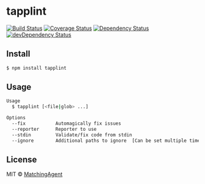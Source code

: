 # tapplint

[![Build Status](https://travis-ci.org/MatchingAgent/tapplint.svg?branch=master)](https://travis-ci.org/MatchingAgent/tapplint)
[![Coverage Status](https://coveralls.io/repos/github/MatchingAgent/tapplint/badge.svg?branch=master)](https://coveralls.io/github/MatchingAgent/tapplint?branch=master)
[![Dependency Status](https://david-dm.org/MatchingAgent/tapplint.svg)](https://david-dm.org/MatchingAgent/tapplint)
[![devDependency Status](https://david-dm.org/MatchingAgent/tapplint/dev-status.svg)](https://david-dm.org/MatchingAgent/tapplint#info=dev)

## Install

```bash
$ npm install tapplint
```

## Usage

```bash
Usage
  $ tapplint [<file|glob> ...]

Options
  --fix           Automagically fix issues
  --reporter      Reporter to use
  --stdin         Validate/fix code from stdin
  --ignore        Additional paths to ignore  [Can be set multiple times]
```

## License

MIT © [MatchingAgent](https://github.com/MatchingAgent)
